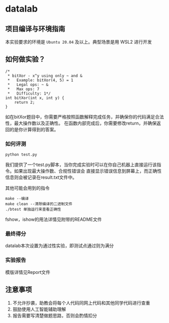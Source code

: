 # datalab


## 项目编译与环境指南

本实验要求的环境是 `Ubuntu 20.04` 及以上。典型场景是用 WSL2 进行开发

## 如何做实验？
```
/* 
 * bitXor - x^y using only ~ and & 
 *   Example: bitXor(4, 5) = 1
 *   Legal ops: ~ &
 *   Max ops: 7
 *   Difficulty: 1*/
int bitXor(int x, int y) {
    return 2;
}
```
如在bitXor题目中，你需要严格按照函数解释完成任务，并确保你的代码满足合法性，最大操作数以及正确性。
在函数内部完成后，你需要修改return，并确保返回的是你计算得到的答案。

### 如何评测

```
python test.py
```
我们提供了一个test.py脚本，当你完成实验时可以在你自己机器上直接运行该指令。如果出现最大操作数、合规性错误会
直接显示错误信息到屏幕上，而正确性信息则会被记录在result.txt文件中。

其他可能会用到的指令
```
make --编译
make clean --清除编译的二进制文件
./btest 单独运行来查看正确性
```
fshow，ishow的用法详情见附带的README文件
### 最终得分
datalab本次设置为通过性实验，即测试点通过则为满分
### 实验报告
模版详情见Report文件
## 注意事项
1. 不允许抄袭，助教会将每个人代码同网上代码和其他同学代码进行查重
2. 鼓励使用人工智能辅助理解
3. 报告需要写清楚做题思路，否则会酌情扣分

